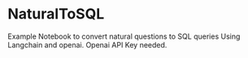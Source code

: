 # NaturalToSQL
Example Notebook to convert natural questions to SQL queries
Using Langchain and openai. Openai API Key needed.
